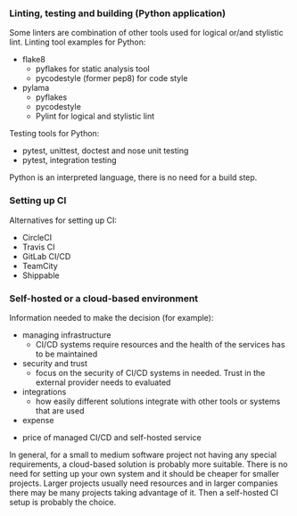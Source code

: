 ### Linting, testing and building (Python application)

Some linters are combination of other tools used for logical or/and stylistic lint. Linting tool examples for Python:

* flake8
  - pyflakes for static analysis tool 
  - pycodestyle (former pep8) for code style  
* pylama
  - pyflakes
  - pycodestyle 
  - Pylint for logical and stylistic lint

Testing tools for Python:

* pytest, unittest, doctest and nose unit testing
* pytest, integration testing

Python is an interpreted language, there is no need for a build step.

### Setting up CI

Alternatives for setting up CI:

* CircleCI
* Travis CI
* GitLab CI/CD
* TeamCity
* Shippable

### Self-hosted or a cloud-based environment

Information needed to make the decision (for example): 

* managing infrastructure
  - CI/CD systems require resources and the health of the services has to be maintained
* security and trust
  - focus on the security of CI/CD systems in needed. Trust in the external provider needs to evaluated
* integrations
  - how easily different solutions integrate with other tools or systems that are used
* expense
- price of managed CI/CD and self-hosted service

In general, for a small to medium software project not having any special requirements, a cloud-based solution is probably more suitable. There is no need for setting up your own system and it should be cheaper for smaller projects. Larger projects usually need resources and in larger companies there may be many projects taking advantage of it. Then a self-hosted CI setup is probably the choice.